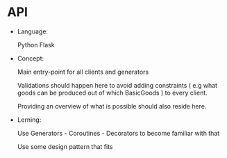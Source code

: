 # API

- Language:

    Python Flask

- Concept:
    
    Main entry-point for all clients and generators
    
    Validations should happen here to avoid adding constraints ( e.g what goods can be produced out of which BasicGoods ) to every client.

    Providing an overview of what is possible should also reside here.
    
- Lerning:
    
    Use Generators - Coroutines - Decorators to become familiar with that    
    
    Use some design pattern that fits
    
